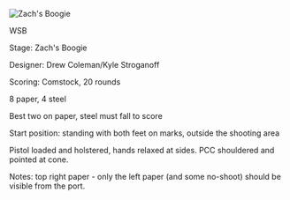 ![Zach's Boogie](https://github.com/bagellord/USPSA-Stages/blob/master/16-20%20rounds/Zach's%20Boogie%20-%2020%20round%20-%20Comstock/Zach's%20Boogie.png)

WSB

Stage: Zach's Boogie

Designer: Drew Coleman/Kyle Stroganoff

Scoring: Comstock, 20 rounds

8 paper, 4 steel

Best two on paper, steel must fall to score

Start position: standing with both feet on marks, outside the shooting area

Pistol loaded and holstered, hands relaxed at sides. PCC shouldered and pointed at cone.

Notes: top right paper - only the left paper (and some no-shoot) should be visible from the port.
